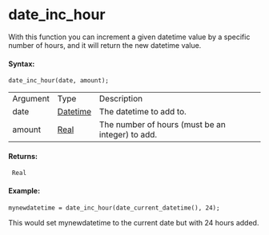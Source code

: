 # date_inc_hour

With this function you can increment a given datetime value by a
specific number of hours, and it will return the new datetime value.

#### Syntax:

``` gml
date_inc_hour(date, amount);
```

|          |                                                                                                                         |                                                  |
|----------|-------------------------------------------------------------------------------------------------------------------------|--------------------------------------------------|
| Argument | Type                                                                                                                    | Description                                      |
| date     |  [Datetime](../../../../../GameMaker_Language/GML_Reference/Maths_And_Numbers/Date_And_Time/date_current_datetime)  | The datetime to add to.                          |
| amount   |  [Real](../../../../../GameMaker_Language/GML_Overview/Data_Types)                                                  | The number of hours (must be an integer) to add. |

#### Returns:

``` gml
 Real
```

#### Example:

``` gml
mynewdatetime = date_inc_hour(date_current_datetime(), 24);
```

This would set mynewdatetime to the current date but with 24 hours
added.
